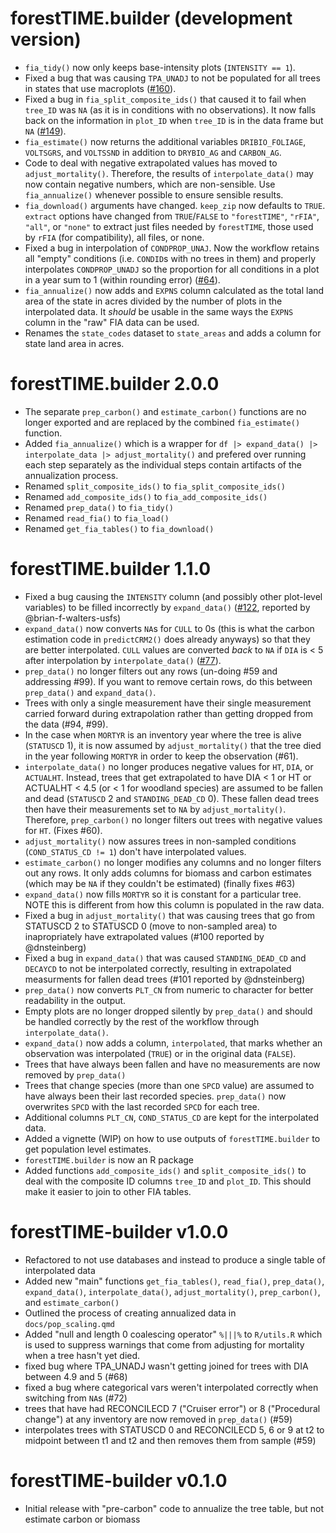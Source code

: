 # forestTIME.builder (development version)

- `fia_tidy()` now only keeps base-intensity plots (`INTENSITY == 1`).
- Fixed a bug that was causing `TPA_UNADJ` to not be populated for all trees in states that use macroplots ([#160](https://github.com/Evans-Ecology-Lab/forestTIME/issues/160)).
- Fixed a bug in `fia_split_composite_ids()` that caused it to fail when `tree_ID` was `NA` (as it is in conditions with no observations). It now falls back on the information in `plot_ID` when `tree_ID` is in the data frame but `NA` ([#149](https://github.com/Evans-Ecology-Lab/forestTIME/issues/149)).
- `fia_estimate()` now returns the additional variables `DRIBIO_FOLIAGE`, `VOLTSGRS`, and `VOLTSSND` in addition to `DRYBIO_AG` and `CARBON_AG`.
- Code to deal with negative extrapolated values has moved to `adjust_mortality()`.  Therefore, the results of `interpolate_data()` may now contain negative numbers, which are non-sensible.  Use `fia_annualize()` whenever possible to ensure sensible results.
- `fia_download()` arguments have changed.  `keep_zip` now defaults to `TRUE`.  `extract` options have changed from `TRUE`/`FALSE` to `"forestTIME"`, `"rFIA"`, `"all"`, or `"none"` to extract just files needed by `forestTIME`, those used by `rFIA` (for compatibility), all files, or none.
- Fixed a bug in interpolation of `CONDPROP_UNAJ`.  Now the workflow retains all "empty" conditions (i.e. `CONDID`s with no trees in them) and properly interpolates `CONDPROP_UNADJ` so the proportion for all conditions in a plot in a year sum to 1 (within rounding error) ([#64](https://github.com/Evans-Ecology-Lab/forestTIME/issues/64)).
- `fia_annualize()` now adds and `EXPNS` column calculated as the total land area of the state in acres divided by the number of plots in the interpolated data.  It *should* be usable in the same ways the `EXPNS` column in the "raw" FIA data can be used.
- Renames the `state_codes` dataset to `state_areas` and adds a column for state land area in acres.

# forestTIME.builder 2.0.0

- The separate `prep_carbon()` and `estimate_carbon()` functions are no longer exported and are replaced by the combined `fia_estimate()` function.
- Added `fia_annualize()` which is a wrapper for `df |> expand_data() |> interpolate_data |> adjust_mortality()` and prefered over running each step separately as the individual steps contain artifacts of the annualization process.
- Renamed `split_composite_ids()` to `fia_split_composite_ids()`
- Renamed `add_composite_ids()` to `fia_add_composite_ids()`
- Renamed `prep_data()` to `fia_tidy()`
- Renamed `read_fia()` to `fia_load()`
- Renamed `get_fia_tables()` to `fia_download()`

# forestTIME.builder 1.1.0

- Fixed a bug causing the `INTENSITY` column (and possibly other plot-level variables) to be filled incorrectly by `expand_data()` ([#122](https://github.com/Evans-Ecology-Lab/forestTIME/issues/122), reported by @brian-f-walters-usfs)
- `expand_data()` now converts `NA`s for `CULL` to 0s (this is what the carbon estimation code in `predictCRM2()` does already anyways) so that they are better interpolated.  `CULL` values are converted *back* to `NA` if `DIA` is < 5 after interpolation by `interpolate_data()` ([#77](https://github.com/Evans-Ecology-Lab/forestTIME/issues/77)).
- `prep_data()` no longer filters out any rows (un-doing #59 and addressing #99).  If you want to remove certain rows, do this between `prep_data()` and `expand_data()`.
- Trees with only a single measurement have their single measurement carried forward during extrapolation rather than getting dropped from the data (#94, #99).
- In the case when `MORTYR` is an inventory year where the tree is alive (`STATUSCD` 1), it is now assumed by `adjust_mortality()` that the tree died in the year following `MORTYR` in order to keep the observation (#61).
- `interpolate_data()` no longer produces negative values for `HT`, `DIA`, or `ACTUALHT`.  Instead, trees that get extrapolated to have DIA < 1 or HT or ACTUALHT < 4.5 (or < 1 for woodland species) are assumed to be fallen and dead (`STATUSCD` 2 and `STANDING_DEAD_CD` 0). These fallen dead trees then have their measurements set to `NA` by `adjust_mortality()`. Therefore, `prep_carbon()` no longer filters out trees with negative values for `HT`. (Fixes #60).
- `adjust_mortality()` now assures trees in non-sampled conditions (`COND_STATUS_CD != 1`) don't have interpolated values.
- `estimate_carbon()` no longer modifies any columns and no longer filters out any rows. It only adds columns for biomass and carbon estimates (which may be `NA` if they couldn't be estimated) (finally fixes #63)
- `expand_data()` now fills `MORTYR` so it is constant for a particular tree.  NOTE this is different from how this column is populated in the raw data.
- Fixed a bug in `adjust_mortality()` that was causing trees that go from STATUSCD 2 to STATUSCD 0 (move to non-sampled area) to inapropriately have extrapolated values (#100 reported by @dnsteinberg)
- Fixed a bug in `expand_data()` that was caused `STANDING_DEAD_CD` and `DECAYCD` to not be interpolated correctly, resulting in extrapolated measurments for fallen dead trees (#101 reported by @dnsteinberg)
- `prep_data()` now converts `PLT_CN` from numeric to character for better readability in the output.
- Empty plots are no longer dropped silently by `prep_data()` and should be handled correctly by the rest of the workflow through `interpolate_data()`.
- `expand_data()` now adds a column, `interpolated`, that marks whether an observation was interpolated (`TRUE`) or in the original data (`FALSE`).
- Trees that have always been fallen and have no measurements are now removed by `prep_data()`
- Trees that change species (more than one `SPCD` value) are assumed to have always been their last recorded species.  `prep_data()` now overwrites `SPCD` with the last recorded `SPCD` for each tree.
- Additional columns `PLT_CN`, `COND_STATUS_CD` are kept for the interpolated data.
- Added a vignette (WIP) on how to use outputs of `forestTIME.builder` to get population level estimates.
- `forestTIME.builder` is now an R package
- Added functions `add_composite_ids()` and `split_composite_ids()` to deal with the composite ID columns `tree_ID` and `plot_ID`.  This should make it easier to join to other FIA tables.

# forestTIME-builder v1.0.0

- Refactored to not use databases and instead to produce a single table of interpolated data
- Added new "main" functions `get_fia_tables()`, `read_fia()`, `prep_data()`, `expand_data()`, `interpolate_data()`, `adjust_mortality()`, `prep_carbon()`, and `estimate_carbon()`
- Outlined the process of creating annualized data in `docs/pop_scaling.qmd`
- Added "null and length 0 coalescing operator" `%|||%` to `R/utils.R` which is used to suppress warnings that come from adjusting for mortality when a tree hasn't yet died.
- fixed bug where TPA_UNADJ wasn't getting joined for trees with DIA between 4.9 and 5 (#68)
- fixed a bug where categorical vars weren't interpolated correctly when switching from `NA`s (#72)
- trees that have had RECONCILECD 7 ("Cruiser error") or 8 ("Procedural change") at any inventory are now removed in `prep_data()` (#59)
- interpolates trees with STATUSCD 0 and RECONCILECD 5, 6 or 9 at t2 to midpoint between t1 and t2 and then removes them from sample (#59)

# forestTIME-builder v0.1.0

- Initial release with "pre-carbon" code to annualize the tree table, but not estimate carbon or biomass
